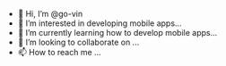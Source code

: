 - 👋 Hi, I’m @go-vin
- 👀 I’m interested in developing mobile apps...
- 🌱 I’m currently learning how to develop mobile apps...
- 💞️ I’m looking to collaborate on ...
- 📫 How to reach me ...

<!---
go-vin/go-vin is a ✨ special ✨ repository because its `README.md` (this file) appears on your GitHub profile.
You can click the Preview link to take a look at your changes.
--->
